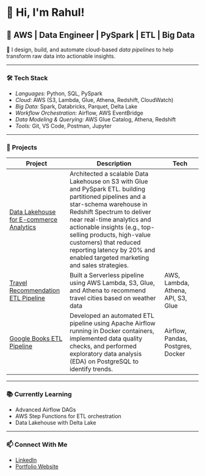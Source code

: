 # 👋 Hi, I'm Rahul! 

## 🚀 AWS | Data Engineer | PySpark | ETL | Big Data

🎯 I design, build, and automate cloud-based *data pipelines* to help transform raw data into actionable insights.

---

### 🛠 Tech Stack

- *Languages:* Python, SQL, PySpark
- *Cloud:* AWS (S3, Lambda, Glue, Athena, Redshift, CloudWatch)
- *Big Data:* Spark, Databricks, Parquet, Delta Lake
- *Workflow Orchestration:* Airflow, AWS EventBridge
- *Data Modeling & Querying:* AWS Glue Catalog, Athena, Redshift
- *Tools:* Git, VS Code, Postman, Jupyter

---

### 💼 Projects

| Project | Description | Tech |
|--------|-------------|------|
| [Data Lakehouse for E-commerce Analytics](https://github.com/rtriders/Data-Lakehouse-for-E-commerce-Analytics) | Architected a scalable Data Lakehouse on S3 with Glue and PySpark ETL. building partitioned pipelines and a star-schema warehouse in Redshift Spectrum to deliver near real-time analytics and actionable insights (e.g., top-selling products, high-value customers) that reduced reporting latency by 20% and enabled targeted marketing and sales strategies.  
| [Travel Recommendation ETL Pipeline](https://github.com/rtriders/Travel-Recommendation-ETL-Pipeline) | Built a Serverless pipeline using AWS Lambda, S3, Glue, and Athena to recommend travel cities based on weather data | AWS, Lambda, Athena, API, S3, Glue |
| [Google Books ETL Pipeline](https://github.com/rtriders/Google_books_data_pipeline) | Developed an automated ETL pipeline using Apache Airflow running in Docker containers, implemented data quality checks, and performed exploratory data analysis (EDA) on PostgreSQL to identify trends.| Airflow, Pandas, Postgres, Docker |

---

### 📚 Currently Learning

- Advanced Airflow DAGs
- AWS Step Functions for ETL orchestration
- Data Lakehouse with Delta Lake

---

### 📫 Connect With Me


 - [LinkedIn](https://www.linkedin.com/in/rahul-tewari-215515336)                       
 - [Portfolio Website](https://sites.google.com/view/rahultewari111/home)

 
